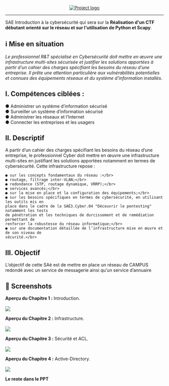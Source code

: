 <p align="center">
  <a href="" rel="noopener">
 <img src="https://imgur.com/pmyQXJa.png" alt="Project logo"></a>
</p>

<div align="center">

</div>

---


SAE Introduction à la cybersécurité qui sera sur la **Réalisation d'un CTF débutant orienté sur le réseau et sur l'utilisation de Python et Scapy**. </br>

## ℹ️ Mise en situation 

*Le professionnel R&T spécialisé en Cybersécurité doit mettre en œuvre une infrastructure
multi-sites sécurisée et justifier les solutions apportées à partir d’un cahier des charges
spécifiant les besoins du réseau d’une entreprise. Il prête une attention particulière aux
vulnérabilités potentielles et connues des équipements réseaux et du système d’information
installés.*

## I. Compétences ciblées :</br>

  ● Administrer un système d’information sécurisé</br>
  ● Surveiller un système d’information sécurisé</br>
  ● Administrer les réseaux et l’Internet</br>
  ● Connecter les entreprises et les usagers</br>
  
## II. Descriptif</br>

  A partir d’un cahier des charges spécifiant les besoins du réseau d’une entreprise, le
  professionnel Cyber doit mettre en œuvre une infrastructure multi-sites en justifiant les
  solutions apportées notamment en termes de cybersécurité. Cette infrastructure repose :
  
    ● sur les concepts fondamentaux du réseau :</br>
    ● routage, filtrage inter-VLAN;</br>
    ● redondance (STP, routage dynamique, VRRP);</br>
    ● services avancés;</br>
    ● sur la mise en place et la configuration des équipements;</br>
    ● sur les besoins spécifiques en termes de cybersécurité, en utilisant les outils mis en
    place dans le cadre de la SAÉ3.Cyber.04 "Découvrir le pentesting" notamment les tests
    de pénétration et les techniques de durcissement et de remédiation permettant de
    renforcer la robustesse du réseau informatique;</br>
    ● sur une documentation détaillée de l’infrastructure mise en œuvre et de son niveau de
    sécurité.</br>
    
## III. Objectif</br>

L’objectif de cette SAé est de mettre en place un réseau de CAMPUS redondé avec un service
de messagerie ainsi qu’un service d’annuaire</br>




## 📸 Screenshots

**Aperçu du Chapitre 1 :** Introduction.<br/>
<br/>![](https://imgur.com/xyv8krS.png)

**Aperçu du Chapitre 2 :** Infrastructure.
<br/><br/>![](https://imgur.com/Zx016Hd.jpg)

**Aperçu du Chapitre 3 :** Sécurité et ACL.
<br/><br/>![](https://imgur.com/W5pAnH7.jpg)

**Aperçu du Chapitre 4 :** Active-Directory.
<br/><br/>![](https://imgur.com/mo9Pq30.jpg)

**Le reste dans le PPT**

